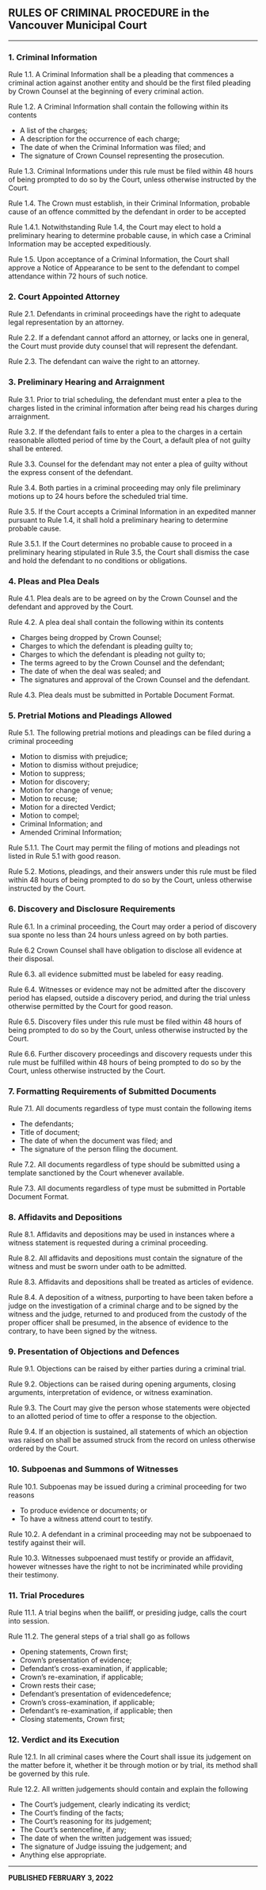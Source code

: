 ## RULES OF CRIMINAL PROCEDURE in the Vancouver Municipal Court

---

### 1. Criminal Information

Rule 1.1. A Criminal Information shall be a pleading that commences a criminal action against another entity and should be the first filed pleading by Crown Counsel at the beginning of every criminal action.

Rule 1.2. A Criminal Information shall contain the following within its contents
- A list of the charges;
- A description for the occurrence of each charge;
- The date of when the Criminal Information was filed; and 
- The signature of Crown Counsel representing the prosecution.

Rule 1.3. Criminal Informations under this rule must be filed within 48 hours of being prompted to do so by the Court, unless otherwise instructed by the Court.

Rule 1.4. The Crown must establish, in their Criminal Information, probable cause of an offence committed by the defendant in order to be accepted 

Rule 1.4.1. Notwithstanding Rule 1.4, the Court may elect to hold a preliminary hearing to determine probable cause, in which case a Criminal Information may be accepted expeditiously.

Rule 1.5. Upon acceptance of a Criminal Information, the Court shall approve a Notice of Appearance to be sent to the defendant to compel attendance within 72 hours of such notice.

### 2. Court Appointed Attorney

Rule 2.1. Defendants in criminal proceedings have the right to adequate legal representation by an attorney. 

Rule 2.2. If a defendant cannot afford an attorney, or lacks one in general, the Court must provide duty counsel that will represent the defendant. 

Rule 2.3. The defendant can waive the right to an attorney.

### 3. Preliminary Hearing and Arraignment

Rule 3.1. Prior to trial scheduling, the defendant must enter a plea to the charges listed in the criminal information after being read his charges during arraignment. 

Rule 3.2. If the defendant fails to enter a plea to the charges in a certain reasonable allotted period of time by the Court, a default plea of not guilty shall be entered.

Rule 3.3. Counsel for the defendant may not enter a plea of guilty without the express consent of the defendant. 

Rule 3.4. Both parties in a criminal proceeding may only file preliminary motions up to 24 hours before the scheduled trial time.

Rule 3.5. If the Court accepts a Criminal Information in an expedited manner pursuant to Rule 1.4, it shall hold a preliminary hearing to determine probable cause.

Rule 3.5.1. If the Court determines no probable cause to proceed in a preliminary hearing stipulated in Rule 3.5, the Court shall dismiss the case and hold the defendant to no conditions or obligations.

### 4. Pleas and Plea Deals

Rule 4.1. Plea deals are to be agreed on by the Crown Counsel and the defendant and approved by the Court.

Rule 4.2. A plea deal shall contain the following within its contents
- Charges being dropped by Crown Counsel;
- Charges to which the defendant is pleading guilty to;
- Charges to which the defendant is pleading not guilty to;
- The terms agreed to by the Crown Counsel and the defendant;
- The date of when the deal was sealed; and
- The signatures and approval of the Crown Counsel and the defendant.

Rule 4.3. Plea deals must be submitted in Portable Document Format.

### 5. Pretrial Motions and Pleadings Allowed

Rule 5.1. The following pretrial motions and pleadings can be filed during a criminal proceeding
- Motion to dismiss with prejudice;
- Motion to dismiss without prejudice;
- Motion to suppress;
- Motion for discovery;
- Motion for change of venue;
- Motion to recuse;
- Motion for a directed Verdict;
- Motion to compel;
- Criminal Information; and
- Amended Criminal Information;
 
Rule 5.1.1. The Court may permit the filing of motions and pleadings not listed in Rule 5.1 with good reason.

Rule 5.2. Motions, pleadings, and their answers under this rule must be filed within 48 hours of being prompted to do so by the Court, unless otherwise instructed by the Court.

### 6. Discovery and Disclosure Requirements

Rule 6.1. In a criminal proceeding, the Court may order a period of discovery sua sponte no less than 24 hours unless agreed on by both parties.

Rule 6.2  Crown Counsel shall have obligation to disclose all evidence at their disposal.

Rule 6.3. all evidence submitted must be labeled for easy reading. 

Rule 6.4. Witnesses or evidence may not be admitted after the discovery period has elapsed, outside a discovery period, and during the trial unless otherwise permitted by the Court for good reason.

Rule 6.5. Discovery files under this rule must be filed within 48 hours of being prompted to do so by the Court, unless otherwise instructed by the Court.

Rule 6.6. Further discovery proceedings and discovery requests under this rule must be fulfilled within 48 hours of being prompted to do so by the Court, unless otherwise instructed by the Court.

### 7. Formatting Requirements of Submitted Documents

Rule 7.1. All documents regardless of type must contain the following items
- The defendants;
- Title of document;
- The date of when the document was filed; and 
- The signature of the person filing the document.

Rule 7.2. All documents regardless of type should be submitted using a template sanctioned by the Court whenever available.

Rule 7.3. All documents regardless of type must be submitted in Portable Document Format.

### 8. Affidavits and Depositions

Rule 8.1. Affidavits and depositions may be used in instances where a witness statement is requested during a criminal proceeding. 

Rule 8.2. All affidavits and depositions must contain the signature of the witness and must be sworn under oath to be admitted.

Rule 8.3. Affidavits and depositions shall be treated as articles of evidence.

Rule 8.4. A deposition of a witness, purporting to have been taken before a judge on the investigation of a criminal charge and to be signed by the witness and the judge, returned to and produced from the custody of the proper officer shall be presumed, in the absence of evidence to the contrary, to have been signed by the witness.

### 9. Presentation of Objections and Defences

Rule 9.1. Objections can be raised by either parties during a criminal trial.

Rule 9.2. Objections can be raised during opening arguments, closing arguments, interpretation of evidence, or witness examination.

Rule 9.3. The Court may give the person whose statements were objected to an allotted period of time to offer a response to the objection.

Rule 9.4. If an objection is sustained, all statements of which an objection was raised on shall be assumed struck from the record on unless otherwise ordered by the Court.

### 10. Subpoenas and Summons of Witnesses

Rule 10.1. Subpoenas may be issued during a criminal proceeding for two reasons
- To produce evidence or documents; or
- To have a witness attend court to testify.

Rule 10.2. A defendant in a criminal proceeding may not be subpoenaed to testify against their will.

Rule 10.3. Witnesses subpoenaed must testify or provide an affidavit, however witnesses have the right to not be incriminated while providing their testimony.

### 11. Trial Procedures

Rule 11.1. A trial begins when the bailiff, or presiding judge, calls the court into session.

Rule 11.2. The general steps of a trial shall go as follows
- Opening statements, Crown first;
- Crown’s presentation of evidence;
- Defendant’s cross-examination, if applicable;
- Crown’s re-examination, if applicable;
- Crown rests their case;
- Defendant’s presentation of evidencedefence;
- Crown’s cross-examination, if applicable;
- Defendant’s re-examination, if applicable; then
- Closing statements, Crown first;

### 12. Verdict and its Execution

Rule 12.1. In all criminal cases where the Court shall issue its judgement on the matter before it, whether it be through motion or by trial, its method shall be governed by this rule.

Rule 12.2. All written judgements should contain and explain the following
- The Court’s judgement, clearly indicating its verdict;
- The Court’s finding of the facts;
- The Court’s reasoning for its judgement;
- The Court’s sentencefine, if any;
- The date of when the written judgement was issued;
- The signature of Judge issuing the judgement; and
- Anything else appropriate. 

---

**PUBLISHED FEBRUARY 3, 2022**
